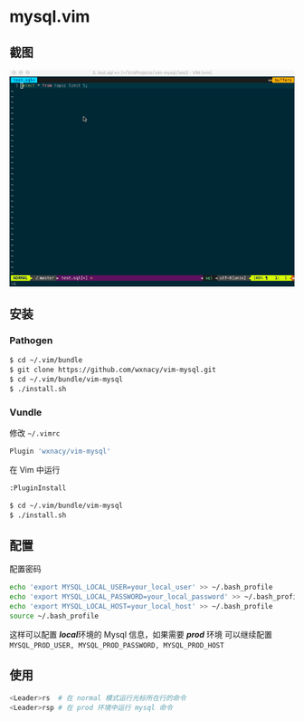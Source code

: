 # mysql.vim

<!-- more -->
<!-- toc -->
## 截图
![截图](vim-mysql.gif)
## 安装
### Pathogen
```bash
$ cd ~/.vim/bundle
$ git clone https://github.com/wxnacy/vim-mysql.git
$ cd ~/.vim/bundle/vim-mysql
$ ./install.sh
```

### Vundle
修改 `~/.vimrc`
```bash
Plugin 'wxnacy/vim-mysql'
```
在 Vim 中运行
```bash
:PluginInstall
```
```bash
$ cd ~/.vim/bundle/vim-mysql
$ ./install.sh
```

## 配置
配置密码
```bash
echo 'export MYSQL_LOCAL_USER=your_local_user' >> ~/.bash_profile
echo 'export MYSQL_LOCAL_PASSWORD=your_local_password' >> ~/.bash_profile
echo 'export MYSQL_LOCAL_HOST=your_local_host' >> ~/.bash_profile
source ~/.bash_profile
```
这样可以配置 ***local***环境的 Mysql 信息，如果需要 ***prod*** 环境
可以继续配置 `MYSQL_PROD_USER, MYSQL_PROD_PASSWORD, MYSQL_PROD_HOST`

## 使用
```bash
<Leader>rs  # 在 normal 模式运行光标所在行的命令
<Leader>rsp # 在 prod 环境中运行 mysql 命令
```
